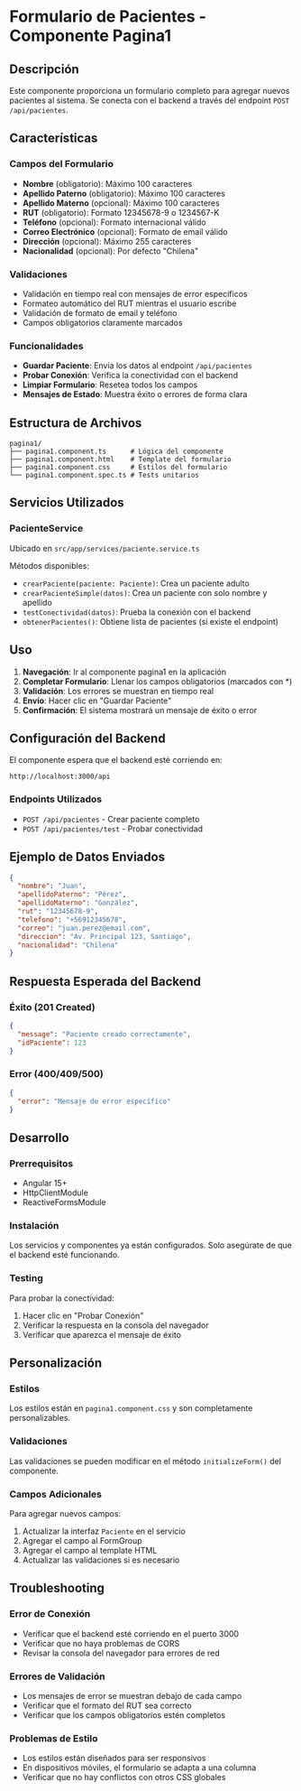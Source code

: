 # Formulario de Pacientes - Componente Pagina1

## Descripción
Este componente proporciona un formulario completo para agregar nuevos pacientes al sistema. Se conecta con el backend a través del endpoint `POST /api/pacientes`.

## Características

### Campos del Formulario
- **Nombre** (obligatorio): Máximo 100 caracteres
- **Apellido Paterno** (obligatorio): Máximo 100 caracteres  
- **Apellido Materno** (opcional): Máximo 100 caracteres
- **RUT** (obligatorio): Formato 12345678-9 o 1234567-K
- **Teléfono** (opcional): Formato internacional válido
- **Correo Electrónico** (opcional): Formato de email válido
- **Dirección** (opcional): Máximo 255 caracteres
- **Nacionalidad** (opcional): Por defecto "Chilena"

### Validaciones
- Validación en tiempo real con mensajes de error específicos
- Formateo automático del RUT mientras el usuario escribe
- Validación de formato de email y teléfono
- Campos obligatorios claramente marcados

### Funcionalidades
- **Guardar Paciente**: Envía los datos al endpoint `/api/pacientes`
- **Probar Conexión**: Verifica la conectividad con el backend
- **Limpiar Formulario**: Resetea todos los campos
- **Mensajes de Estado**: Muestra éxito o errores de forma clara

## Estructura de Archivos

```
pagina1/
├── pagina1.component.ts      # Lógica del componente
├── pagina1.component.html    # Template del formulario
├── pagina1.component.css     # Estilos del formulario
└── pagina1.component.spec.ts # Tests unitarios
```

## Servicios Utilizados

### PacienteService
Ubicado en `src/app/services/paciente.service.ts`

Métodos disponibles:
- `crearPaciente(paciente: Paciente)`: Crea un paciente adulto
- `crearPacienteSimple(datos)`: Crea un paciente con solo nombre y apellido
- `testConectividad(datos)`: Prueba la conexión con el backend
- `obtenerPacientes()`: Obtiene lista de pacientes (si existe el endpoint)

## Uso

1. **Navegación**: Ir al componente pagina1 en la aplicación
2. **Completar Formulario**: Llenar los campos obligatorios (marcados con *)
3. **Validación**: Los errores se muestran en tiempo real
4. **Envío**: Hacer clic en "Guardar Paciente"
5. **Confirmación**: El sistema mostrará un mensaje de éxito o error

## Configuración del Backend

El componente espera que el backend esté corriendo en:
```
http://localhost:3000/api
```

### Endpoints Utilizados
- `POST /api/pacientes` - Crear paciente completo
- `POST /api/pacientes/test` - Probar conectividad

## Ejemplo de Datos Enviados

```json
{
  "nombre": "Juan",
  "apellidoPaterno": "Pérez",
  "apellidoMaterno": "González",
  "rut": "12345678-9",
  "telefono": "+56912345678",
  "correo": "juan.perez@email.com",
  "direccion": "Av. Principal 123, Santiago",
  "nacionalidad": "Chilena"
}
```

## Respuesta Esperada del Backend

### Éxito (201 Created)
```json
{
  "message": "Paciente creado correctamente",
  "idPaciente": 123
}
```

### Error (400/409/500)
```json
{
  "error": "Mensaje de error específico"
}
```

## Desarrollo

### Prerrequisitos
- Angular 15+
- HttpClientModule
- ReactiveFormsModule

### Instalación
Los servicios y componentes ya están configurados. Solo asegúrate de que el backend esté funcionando.

### Testing
Para probar la conectividad:
1. Hacer clic en "Probar Conexión"
2. Verificar la respuesta en la consola del navegador
3. Verificar que aparezca el mensaje de éxito

## Personalización

### Estilos
Los estilos están en `pagina1.component.css` y son completamente personalizables.

### Validaciones
Las validaciones se pueden modificar en el método `initializeForm()` del componente.

### Campos Adicionales
Para agregar nuevos campos:
1. Actualizar la interfaz `Paciente` en el servicio
2. Agregar el campo al FormGroup
3. Agregar el campo al template HTML
4. Actualizar las validaciones si es necesario

## Troubleshooting

### Error de Conexión
- Verificar que el backend esté corriendo en el puerto 3000
- Verificar que no haya problemas de CORS
- Revisar la consola del navegador para errores de red

### Errores de Validación
- Los mensajes de error se muestran debajo de cada campo
- Verificar que el formato del RUT sea correcto
- Verificar que los campos obligatorios estén completos

### Problemas de Estilo
- Los estilos están diseñados para ser responsivos
- En dispositivos móviles, el formulario se adapta a una columna
- Verificar que no hay conflictos con otros CSS globales
